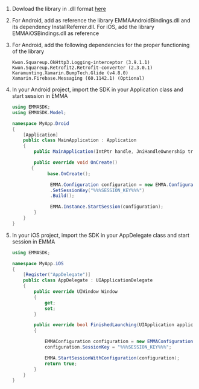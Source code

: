 1.  Dowload the library in .dll format <a target="_blank" rel="nofollow" href="https://github.com/eMMaDevelopment/eMMa-Xamarin-SDK">here</a>

2.  For Android, add as reference the library EMMAAndroidBindings.dll and its dependency InstallReferrer.dll. For iOS, add the library EMMAiOSBindings.dll as reference

3.  For Android, add the following dependencies for the proper functioning of the library

        Kwon.Squareup.OkHttp3.Logging-interceptor (3.9.1.1)
        Kwon.Squareup.Retrofit2.Retrofit-converter (2.3.0.1)
        Karamunting.Xamarin.BumpTech.Glide (v4.8.0)
        Xamarin.Firebase.Messaging (60.1142.1) (Optional)

4.  In your Android project, import the SDK in your Application class and start session in EMMA

    ```c#
    using EMMASDK;
    using EMMASDK.Model;

    namespace MyApp.Droid
    {
    	[Application]
        public class MainApplication : Application
        {
            public MainApplication(IntPtr handle, JniHandleOwnership transer) :base(handle, transer) { }

            public override void OnCreate()
           {
    		     base.OnCreate();

    			  EMMA.Configuration configuration = new EMMA.Configuration.Builder(this)
    			  .SetSessionKey("%%%SESSION_KEY%%%")
    			  .Build();

    			  EMMA.Instance.StartSession(configuration);
            }
        }
    }
    ```

5.  In your iOS project, import the SDK in your AppDelegate class and start session in EMMA

    ```c#
    using EMMASDK;

    namespace MyApp.iOS
    {
        [Register("AppDelegate")]
        public class AppDelegate : UIApplicationDelegate
        {
            public override UIWindow Window
            {
                get;
                set;
            }

            public override bool FinishedLaunching(UIApplication application, NSDictionary launchOptions)
            {

                EMMAConfiguration configuration = new EMMAConfiguration();
                configuration.SessionKey = "%%%SESSION_KEY%%%";

                EMMA.StartSessionWithConfiguration(configuration);
                return true;
            }
        }
    }
    ```
